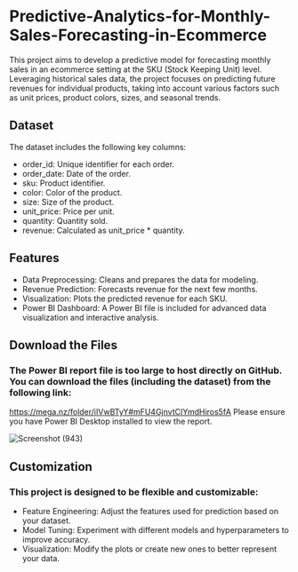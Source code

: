 # Predictive-Analytics-for-Monthly-Sales-Forecasting-in-Ecommerce
This project aims to develop a predictive model for forecasting monthly sales in an ecommerce setting at the SKU (Stock Keeping Unit) level. Leveraging historical sales data, the project focuses on predicting future revenues for individual products, taking into account various factors such as unit prices, product colors, sizes, and seasonal trends.

## Dataset

 The dataset includes the following key columns:

- order_id: Unique identifier for each order.
- order_date: Date of the order.
- sku: Product identifier.
- color: Color of the product.
- size: Size of the product.
- unit_price: Price per unit.
- quantity: Quantity sold.
- revenue: Calculated as unit_price * quantity.

## Features

- Data Preprocessing: Cleans and prepares the data for modeling.
- Revenue Prediction: Forecasts revenue for the next few months.
- Visualization: Plots the predicted revenue for each SKU.
- Power BI Dashboard: A Power BI file is included for advanced data visualization and interactive analysis.

## Download the Files
### The Power BI report file is too large to host directly on GitHub. You can download the files (including the dataset) from the following link:

https://mega.nz/folder/iIVwBTyY#mFU4GjnvtCIYmdHiros5fA
Please ensure you have Power BI Desktop installed to view the report.

![Screenshot (943)](https://github.com/user-attachments/assets/ae0780ce-20ec-4fd3-857c-8ebdc78d1d16)


## Customization
### This project is designed to be flexible and customizable:

- Feature Engineering: Adjust the features used for prediction based on your dataset.
- Model Tuning: Experiment with different models and hyperparameters to improve accuracy.
- Visualization: Modify the plots or create new ones to better represent your data.
